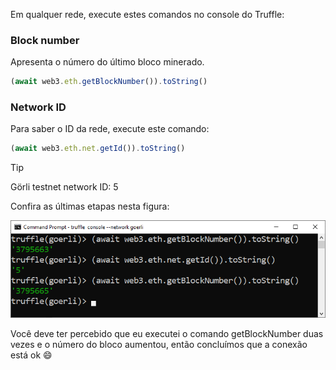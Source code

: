 
Em qualquer rede, execute estes comandos no console do Truffle:

### Block number

Apresenta o número do último bloco minerado.

```javascript
(await web3.eth.getBlockNumber()).toString()
```

### Network ID

Para saber o ID da rede, execute este comando:

```javascript
(await web3.eth.net.getId()).toString()
```

> [!TIP]
> Görli testnet network ID: 5

Confira as últimas etapas nesta figura:

![connect to rsk network](../../images/truffle/image-11.png)

Você deve ter percebido que eu executei o comando getBlockNumber duas vezes e o número do bloco aumentou, 
então concluímos que a conexão está ok
:smile:
